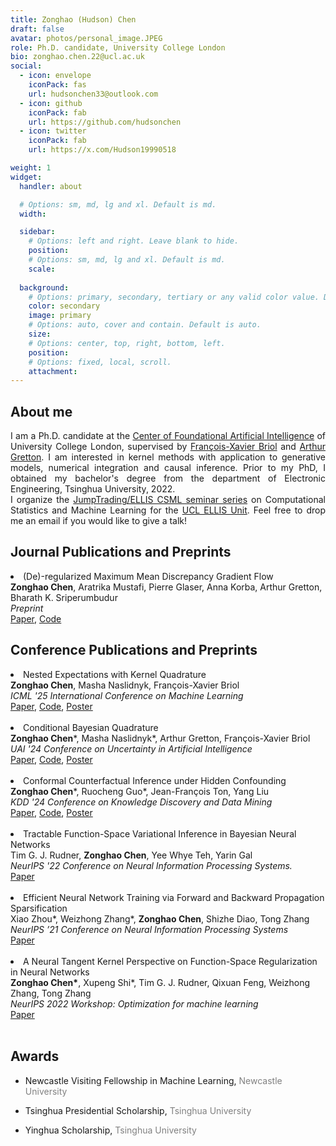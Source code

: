 ```yaml
---
title: Zonghao (Hudson) Chen
draft: false
avatar: photos/personal_image.JPEG
role: Ph.D. candidate, University College London
bio: zonghao.chen.22@ucl.ac.uk
social:
  - icon: envelope
    iconPack: fas
    url: hudsonchen33@outlook.com
  - icon: github
    iconPack: fab
    url: https://github.com/hudsonchen
  - icon: twitter
    iconPack: fab
    url: https://x.com/Hudson19990518

weight: 1
widget:
  handler: about

  # Options: sm, md, lg and xl. Default is md.
  width:

  sidebar:
    # Options: left and right. Leave blank to hide.
    position:
    # Options: sm, md, lg and xl. Default is md.
    scale:
  
  background:
    # Options: primary, secondary, tertiary or any valid color value. Default is primary.
    color: secondary
    image: primary
    # Options: auto, cover and contain. Default is auto.
    size:
    # Options: center, top, right, bottom, left.
    position:
    # Options: fixed, local, scroll.
    attachment: 
---
```


## About me
<div style="text-align: justify">
I am a Ph.D. candidate at the <a href="https://www.ucl.ac.uk/foundational-ai-cdt/foundational-artificial-intelligence-mphilphd">Center of Foundational Artificial Intelligence</a> of University College London, supervised by 
<a href="https://fxbriol.github.io/">François-Xavier Briol</a>  and <a href="https://www.gatsby.ucl.ac.uk/~gretton/">Arthur Gretton</a>. 
I am interested in kernel methods with application to generative models, numerical integration and causal inference. Prior to my PhD, I obtained my bachelor's degree from the department of Electronic Engineering, Tsinghua University, 2022.
</div>

<div style="text-align: justify">
I organize the <a href="https://ucl-ellis.github.io/jt_csml_seminar_home/">JumpTrading/ELLIS CSML seminar series</a> on Computational Statistics and Machine Learning for the 
<a href="https://ucl-ellis.github.io/#page-top">UCL ELLIS Unit</a>. Feel free to drop me an email if you would like to give a talk!
</div>

## Journal Publications and Preprints

<li>(De)-regularized Maximum Mean Discrepancy Gradient Flow <br>
<strong>Zonghao Chen</strong>, Aratrika Mustafi, Pierre Glaser, Anna Korba, Arthur Gretton, Bharath K. Sriperumbudur <br>
<i> Preprint </i> <br>
<a href="https://arxiv.org/pdf/2409.14980">Paper</a>,
<a href="https://github.com/hudsonchen/DrMMD">Code</a> </li>


[comment]: <> (My CV can be downloaded from this <a href="papers/Zonghao_Chen.pdf">link</a>.)
## Conference Publications and Preprints  

<li>Nested Expectations with Kernel Quadrature<br>
<strong>Zonghao Chen</strong>, Masha Naslidnyk, François-Xavier Briol <br>
<i> ICML '25 International Conference on Machine Learning </i> <br>
<a href="https://arxiv.org/pdf/2502.18284">Paper</a>, <a href="https://github.com/hudsonchen/nest_kq">Code</a>,
<a href="papers/nkq_poster.pdf">Poster</a>
</li>

<br>
<li>Conditional Bayesian Quadrature <br>
<strong>Zonghao Chen</strong>*, Masha Naslidnyk*, Arthur Gretton, François-Xavier Briol <br>
<i> UAI '24 Conference on Uncertainty in Artificial Intelligence </i> <br>
<a href="https://openreview.net/pdf?id=x1YfB33Hj6">Paper</a>, <a href="https://github.com/hudsonchen/CBQ">Code</a>,
<a href="papers/cbq_poster.pdf">Poster</a>
</li>

<br>
<li>Conformal Counterfactual Inference under Hidden Confounding <br>
<strong>Zonghao Chen</strong>*, Ruocheng Guo*, Jean-François Ton, Yang Liu <br>
<i> KDD '24 Conference on Knowledge Discovery and Data Mining </i> <br>
<a href="https://arxiv.org/abs/2405.12387">Paper</a>,
<a href="https://github.com/rguo12/KDD24-Conformal">Code</a>,
<a href="papers/counterfactual_conformal_poster.pdf">Poster</a>
</li>

<br>
<li>Tractable Function-Space Variational Inference in Bayesian Neural Networks <br>
Tim G. J. Rudner, <strong>Zonghao Chen</strong>, Yee Whye Teh, Yarin Gal <br>
<i> NeurIPS '22 Conference on Neural Information Processing Systems. </i> <br>
<a href="https://openreview.net/forum?id=OQs0pLKGGpS">Paper</a> </li>

<br>
<li>Efficient Neural Network Training via Forward and Backward Propagation Sparsification  <br>
Xiao Zhou*, Weizhong Zhang*, <strong>Zonghao Chen</strong>, Shizhe Diao, Tong Zhang <br>
<i> NeurIPS ’21 Conference on Neural Information Processing Systems </i> <br>
<a href="https://arxiv.org/abs/2111.05685">Paper</a> </li>
<br>
<li>A Neural Tangent Kernel Perspective on Function-Space Regularization in Neural Networks <br>
<strong>Zonghao Chen*</strong>, Xupeng Shi*, Tim G. J. Rudner, Qixuan Feng, Weizhong Zhang, Tong Zhang <br>
<i> NeurIPS 2022 Workshop: Optimization for machine learning </i> <br>
<a href="https://openreview.net/pdf?id=E6MGIXQlKw">Paper</a> </li>
<br>
</ul>

## Awards
<ul>
<li> <p> Newcastle Visiting Fellowship in Machine Learning,  <span style="color: Gray">Newcastle University</span> </p> </li>
<li> <p> Tsinghua Presidential Scholarship,  <span style="color: Gray">Tsinghua University</span> </p> </li>
<!-- <li> <p> Finalist Award in the Mathematical Contest in Modeling (MCM), <span style="color: Gray">The Consortium for Mathematics and its Applications</span> </p> </li> -->
<li> <p> Yinghua Scholarship, <span style="color: Gray">Tsinghua University</span> </p> </li>

</ul>